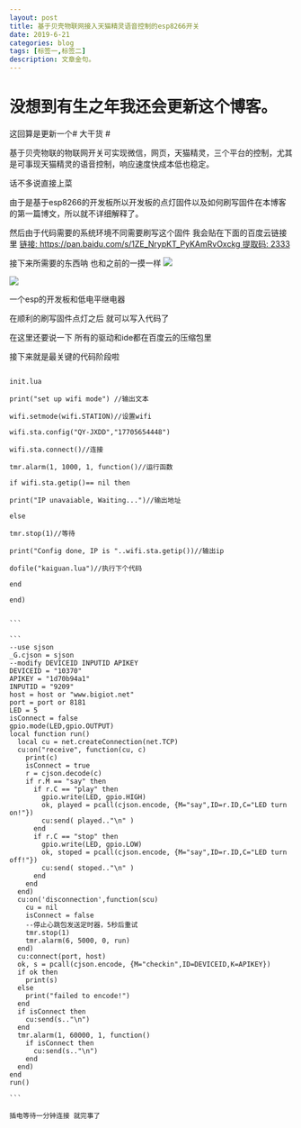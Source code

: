 ```yaml
---
layout: post
title: 基于贝壳物联网接入天猫精灵语音控制的esp8266开关
date: 2019-6-21
categories: blog
tags: [标签一,标签二]
description: 文章金句。
---
```



# 没想到有生之年我还会更新这个博客。 #

这回算是更新一个# 大干货 #

基于贝壳物联的物联网开关可实现微信，网页，天猫精灵，三个平台的控制，尤其是可事现天猫精灵的语音控制，响应速度快成本低也稳定。

话不多说直接上菜

由于是基于esp8266的开发板所以开发板的点灯固件以及如何刷写固件在本博客的第一篇博文，所以就不详细解释了。

然后由于代码需要的系统环境不同需要刷写这个固件 我会贴在下面的百度云链接里 
[链接: https://pan.baidu.com/s/1ZE_NrypKT_PyKAmRvOxckg 提取码: 2333
](https://pan.baidu.com/s/1ZE_NrypKT_PyKAmRvOxckg "提取码2333")

接下来所需要的东西呐 也和之前的一摸一样
![](https://boke-1255854593.cos.ap-shanghai.myqcloud.com/%E8%B4%9D%E5%A3%B3%E7%89%A9%E8%81%94%E5%BC%80%E5%85%B3/IMG_20190621_135150.jpg)



![](https://boke-1255854593.cos.ap-shanghai.myqcloud.com/%E8%B4%9D%E5%A3%B3%E7%89%A9%E8%81%94%E5%BC%80%E5%85%B3/IMG_20190621_135153.jpg)

一个esp的开发板和低电平继电器

在顺利的刷写固件点灯之后 就可以写入代码了  

在这里还要说一下 所有的驱动和ide都在百度云的压缩包里

接下来就是最关键的代码阶段啦

```

​init.lua

print("set up wifi mode") //输出文本

wifi.setmode(wifi.STATION)//设置wifi

wifi.sta.config("QY-JXDD","17705654448")

wifi.sta.connect()//连接

tmr.alarm(1, 1000, 1, function()//运行函数

if wifi.sta.getip()== nil then

print("IP unavaiable, Waiting...")//输出地址

else

tmr.stop(1)//等待

print("Config done, IP is "..wifi.sta.getip())//输出ip

dofile("kaiguan.lua")//执行下个代码

end

end)


​```

​```
--use sjson
_G.cjson = sjson
--modify DEVICEID INPUTID APIKEY
DEVICEID = "10370"
APIKEY = "1d70b94a1"
INPUTID = "9209"
host = host or "www.bigiot.net"
port = port or 8181
LED = 5
isConnect = false
gpio.mode(LED,gpio.OUTPUT)
local function run()
  local cu = net.createConnection(net.TCP)
  cu:on("receive", function(cu, c) 
    print(c)
    isConnect = true
    r = cjson.decode(c)
    if r.M == "say" then
      if r.C == "play" then   
        gpio.write(LED, gpio.HIGH)  
        ok, played = pcall(cjson.encode, {M="say",ID=r.ID,C="LED turn on!"})
        cu:send( played.."\n" )
      end
      if r.C == "stop" then   
        gpio.write(LED, gpio.LOW)
        ok, stoped = pcall(cjson.encode, {M="say",ID=r.ID,C="LED turn off!"})
        cu:send( stoped.."\n" ) 
      end
    end
  end)
  cu:on('disconnection',function(scu)
    cu = nil
    isConnect = false
    --停止心跳包发送定时器，5秒后重试
    tmr.stop(1)
    tmr.alarm(6, 5000, 0, run)
  end)
  cu:connect(port, host)
  ok, s = pcall(cjson.encode, {M="checkin",ID=DEVICEID,K=APIKEY})
  if ok then
    print(s)
  else
    print("failed to encode!")
  end
  if isConnect then
    cu:send(s.."\n")
  end
  tmr.alarm(1, 60000, 1, function()
    if isConnect then
      cu:send(s.."\n")
    end
  end)
end
run()

​```

插电等待一分钟连接 就完事了
